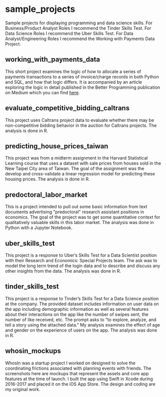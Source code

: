 # sample_projects
Sample projects for displaying programming and data science skills. 
For Business/Product Analyst Roles I recommend the Tinder Skills Test.
For Data Science Roles I recommend the Uber Skills Test.
For Data Analyst/Engineering Roles I recommend the Working with Payments Data Project.

## working_with_payments_data
This short project examines the logic of how to allocate a series of payments transactions to a series of invoice/charge records in both Python and SQL, and how that logic differs. It is accompanied by an article exploring the logic in detail published in the Better Programming publication on Medium which you can find [here](https://medium.com/better-programming/working-with-payments-data-in-python-and-sql-44439a701a6b).

## evaluate_competitive_bidding_caltrans
This project uses Caltrans project data to evaluate whether there may be non-competitive bidding behavior in the auction for Caltrans projects. The analysis is done in R. 

## predicting_house_prices_taiwan
This project was from a midterm assignment in the Harvard Statistical Learning course that uses a dataset with sale prices from houses sold in the New Taipei City area of Taiwan. The goal of the assignment was the develop and cross-validate a linear regression model for predicting these housing prices. The analysis is done in R. 

## predoctoral_labor_market
This is a project intended to pull out some basic information from text documents advertising "predoctoral" research assistant positions in economics. The goal of the project was to get some quantitative context for qualitatively valuable skills in this labor market. The analysis was done in Python with a Jupyter Notebook.

## uber_skills_test
This project is a response to Uber’s Skills Test for a Data Scientist position with their Research and Economics: Special Projects team. The ask was to model the long term trend of the login data and to describe and discuss any other insights from the data. The analysis was done in R.

## tinder_skills_test
This project is a response to Tinder’s Skills Test for a Data Science position at the company. The provided dataset includes information on user data on the app including demographic information as well as several features about their interactions on the app like the number of swipes sent, the number of like received, etc. The prompt asks to “to explore, analyze, and tell a story using the attached data.” My analysis examines the effect of age and gender on the experience of users on the app. The analysis was done in R.

## whosin_mockups
WhosIn was a startup project I worked on designed to solve the coordinating frictions associated with planning events with friends. The screenshots here are mockups that represent the assets and core app features at the time of launch. I built the app using Swift in Xcode during 2016-2017 and placed it on the iOS App Store. The design and coding are my original work. 
